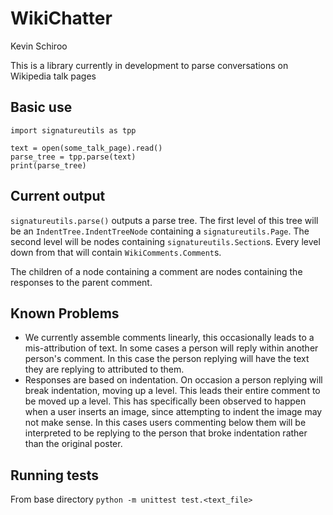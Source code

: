 # WikiChatter #
Kevin Schiroo

This is a library currently in development to parse conversations on Wikipedia
talk pages

## Basic use ##
    import signatureutils as tpp

    text = open(some_talk_page).read()
    parse_tree = tpp.parse(text)
    print(parse_tree)

## Current output ##
`signatureutils.parse()` outputs a parse tree. The first level of this tree
will be an `IndentTree.IndentTreeNode` containing a `signatureutils.Page`.
The second level will be nodes containing `signatureutils.Section`s. Every
level down from that will contain `WikiComments.Comment`s.

The children of a node containing a comment are nodes containing the responses
to the parent comment.

## Known Problems ##
* We currently assemble comments linearly, this occasionally leads to a mis-attribution
of text. In some cases a person will reply within another person's comment. In this
case the person replying will have the text they are replying to attributed to them.
* Responses are based on indentation. On occasion a person replying will break
indentation, moving up a level. This leads their entire comment to be moved up
a level. This has specifically been observed to happen when a user inserts an
image, since attempting to indent the image may not make sense. In this cases
users commenting below them will be interpreted to be replying to the person
that broke indentation rather than the original poster.

## Running tests ##
From base directory
`python -m unittest test.<text_file>`
